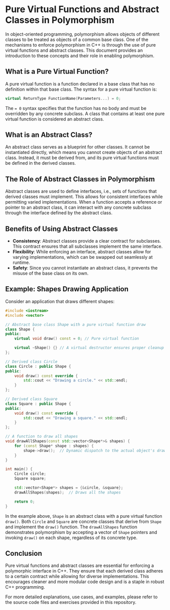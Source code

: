 
# Pure Virtual Functions and Abstract Classes in Polymorphism

In object-oriented programming, polymorphism allows objects of different classes to be treated as objects of a common base class. One of the mechanisms to enforce polymorphism in C++ is through the use of pure virtual functions and abstract classes. This document provides an introduction to these concepts and their role in enabling polymorphism.

## What is a Pure Virtual Function?

A pure virtual function is a function declared in a base class that has no definition within that base class. The syntax for a pure virtual function is:

```cpp
virtual ReturnType FunctionName(Parameters...) = 0;
```

The `= 0` syntax specifies that the function has no body and must be overridden by any concrete subclass. A class that contains at least one pure virtual function is considered an abstract class.

## What is an Abstract Class?

An abstract class serves as a blueprint for other classes. It cannot be instantiated directly, which means you cannot create objects of an abstract class. Instead, it must be derived from, and its pure virtual functions must be defined in the derived classes.

## The Role of Abstract Classes in Polymorphism

Abstract classes are used to define interfaces, i.e., sets of functions that derived classes must implement. This allows for consistent interfaces while permitting varied implementations. When a function accepts a reference or pointer to an abstract class, it can interact with any concrete subclass through the interface defined by the abstract class.

## Benefits of Using Abstract Classes

- **Consistency**: Abstract classes provide a clear contract for subclasses. This contract ensures that all subclasses implement the same interface.
- **Flexibility**: While enforcing an interface, abstract classes allow for varying implementations, which can be swapped out seamlessly at runtime.
- **Safety**: Since you cannot instantiate an abstract class, it prevents the misuse of the base class on its own.

## Example: Shapes Drawing Application

Consider an application that draws different shapes:

```cpp
#include <iostream>
#include <vector>

// Abstract base class Shape with a pure virtual function draw
class Shape {
public:
    virtual void draw() const = 0; // Pure virtual function

    virtual ~Shape() {} // A virtual destructor ensures proper cleanup of derived objects
};

// Derived class Circle
class Circle : public Shape {
public:
    void draw() const override {
        std::cout << "Drawing a circle." << std::endl;
    }
};

// Derived class Square
class Square : public Shape {
public:
    void draw() const override {
        std::cout << "Drawing a square." << std::endl;
    }
};

// A function to draw all shapes
void drawAllShapes(const std::vector<Shape*>& shapes) {
    for (const Shape* shape : shapes) {
        shape->draw();  // Dynamic dispatch to the actual object's draw method
    }
}

int main() {
    Circle circle;
    Square square;

    std::vector<Shape*> shapes = {&circle, &square};
    drawAllShapes(shapes);  // Draws all the shapes

    return 0;
}
```

In the example above, `Shape` is an abstract class with a pure virtual function `draw()`. Both `Circle` and `Square` are concrete classes that derive from `Shape` and implement the `draw()` function. The `drawAllShapes` function demonstrates polymorphism by accepting a vector of `Shape` pointers and invoking `draw()` on each shape, regardless of its concrete type.

## Conclusion

Pure virtual functions and abstract classes are essential for enforcing a polymorphic interface in C++. They ensure that each derived class adheres to a certain contract while allowing for diverse implementations. This encourages cleaner and more modular code design and is a staple in robust C++ programming.

For more detailed explanations, use cases, and examples, please refer to the source code files and exercises provided in this repository.
